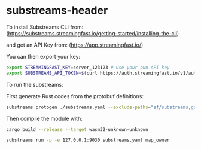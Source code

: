 # substreams-header

To install Substreams CLI from:  (https://substreams.streamingfast.io/getting-started/installing-the-cli)

and get an API Key from: (https://app.streamingfast.io/)

You can then export your key:

```bash
export STREAMINGFAST_KEY=server_123123 # Use your own API key
export SUBSTREAMS_API_TOKEN=$(curl https://auth.streamingfast.io/v1/auth/issue -s --data-binary '{"api_key":"'$STREAMINGFAST_KEY'"}' | jq -r .token)
```

To run the substreams:

First generate Rust codes from the protobuf definitions:
```bash
substreams protogen ./substreams.yaml --exclude-paths="sf/substreams,google"
```

Then compile the module with:
```bash
cargo build --release --target wasm32-unknown-unknown
```

```bash
substreams run -p -e 127.0.0.1:9030 substreams.yaml map_owner
```